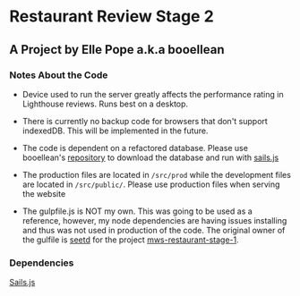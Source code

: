 # Restaurant Review Stage 2
## A Project by **Elle Pope** a.k.a **booellean**
### Notes About the Code
* Device used to run the server greatly affects the performance rating in Lighthouse reviews. Runs best on a desktop.

* There is currently no backup code for browsers that don't support indexedDB. This will be implemented in the future.

* The code is dependent on a refactored database. Please use booellean's [repository][repo-link] to download the database and run with [sails.js][sails-link]

* The production files are located in `/src/prod` while the development files are located in `/src/public/`. Please use production files when serving the website

* The gulpfile.js is NOT my own. This was going to be used as a reference, however, my node dependencies are having issues installing and thus was not used in production of the code. The original owner of the gulfile is [seetd][github-seetd] for the project [mws-restaurant-stage-1][mws-repo].

### Dependencies

[Sails.js][sails-link]


[repo-link]: (https://github.com/booellean/mws-restaurant-stage-2)
[sails-link]:https://sailsjs.com/
[github-seetd]: https://github.com/seetd
[mws-repo]: https://github.com/seetd/mws-restaurant-stage-1